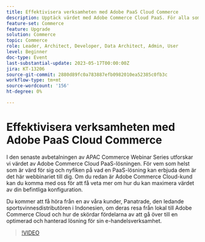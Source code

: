 ```yaml
---
title: Effektivisera verksamheten med Adobe PaaS Cloud Commerce
description: Upptäck värdet med Adobe Commerce Cloud PaaS. För alla som för närvarande är självständigt webbhotell och nyfikna på vad en PaaS-lösning kan erbjuda dem är det här webbinariet till dig.
feature-set: Commerce
feature: Upgrade
solution: Commerce
topic: Commerce
role: Leader, Architect, Developer, Data Architect, Admin, User
level: Beginner
doc-type: Event
last-substantial-update: 2023-05-17T00:00:00Z
jira: KT-13206
source-git-commit: 2880d89fc0a783887efb0982010ea52385c0fb3c
workflow-type: tm+mt
source-wordcount: '156'
ht-degree: 0%

---
```



# Effektivisera verksamheten med Adobe PaaS Cloud Commerce

I den senaste avbetalningen av APAC Commerce Webinar Series utforskar vi värdet av Adobe Commerce Cloud PaaS-lösningen. För vem som helst som är värd för sig och nyfiken på vad en PaaS-lösning kan erbjuda dem är det här webbinariet till dig. Om du redan är Adobe Commerce Cloud-kund kan du komma med oss för att få veta mer om hur du kan maximera värdet av din befintliga konfiguration. 

Du kommer att få höra från en av våra kunder, Panatrade, den ledande sportsvinnesdistributören i Indonesien, om deras resa från lokal till Adobe Commerce Cloud och hur de skördar fördelarna av att gå över till en optimerad och hanterad lösning för sin e-handelsverksamhet.

>[!VIDEO](https://video.tv.adobe.com/v/3419132/?learn=on)
